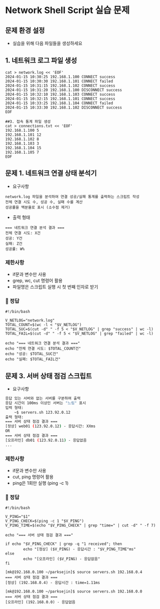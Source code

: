 # Network Shell Script 실습 문제
## 문제 환경 설정
- 실습을 위해 다음 파일들을 생성하세요
## 1. 네트워크 로그 파일 생성
```
cat > network.log << 'EOF'
2024-01-15 10:30:25 192.168.1.100 CONNECT success
2024-01-15 10:30:30 192.168.1.101 CONNECT failed
2024-01-15 10:31:15 192.168.1.102 CONNECT success
2024-01-15 10:31:20 192.168.1.100 DISCONNECT success
2024-01-15 10:32:10 192.168.1.103 CONNECT success
2024-01-15 10:32:15 192.168.1.101 CONNECT success
2024-01-15 10:33:25 192.168.1.104 CONNECT failed
2024-01-15 10:33:30 192.168.1.102 DISCONNECT success
EOF
```
```
##3. 접속 통계 파일 생성
cat > connections.txt << 'EOF'
192.168.1.100 5
192.168.1.101 12
192.168.1.102 8
192.168.1.103 3
192.168.1.104 15
192.168.1.105 7
EOF
```
## 문제 1. 네트워크 연결 상태 분석기
- 요구사항
```
network.log 파일을 분석하여 연결 성공/실패 통계를 출력하는 스크립트 작성
전체 연결 시도 수, 성공 수, 실패 수를 계산
성공률을 백분율로 표시 (소수점 제거)
```
- 출력 형태
```
=== 네트워크 연결 분석 결과 ===
전체 연결 시도: X건
성공: Y건
실패: Z건
성공률: W%
```
### 제한사항
- if문과 변수만 사용
- grep, wc, cut 명령어 활용
- 파일명은 스크립트 실행 시 첫 번째 인자로 받기

### 🔧 정답
```
#!/bin/bash

V_NETLOG="network.log"
TOTAL_COUNT=$(wc -l < "$V_NETLOG")
TOTAL_SUC=$(cut -d" " -f 5 < "$V_NETLOG" | grep "success" | wc -l)
TOTAL_FAIL=$(cut -d" " -f 5 < "$V_NETLOG" | grep "failed" | wc -l)

echo "=== 네트워크 연결 분석 결과 ==="
echo "전체 연결 시도: $TOTAL_COUNT건"
echo "성공: $TOTAL_SUC건"
echo "실패: $TOTAL_FAIL건"
```

## 문제 3. 서버 상태 점검 스크립트
- 요구사항
```servers.sh 실행해 각 서버에 대해 ping 테스트 실행
응답 있는 서버와 없는 서버를 구분하여 출력
응답 시간이 100ms 이상인 서버는 "느림" 표시
입력 형태:
	~$ servers.sh 123.92.0.12
출력 형태:
=== 서버 상태 점검 결과 ===
[정상] web01 (123.92.0.12) - 응답시간: XXms
OR
=== 서버 상태 점검 결과 ===
[오프라인] db01 (123.92.0.11) - 응답없음
...
```
### 제한사항
- if문과 변수만 사용
- cut, ping 명령어 활용
- ping은 1회만 실행 (ping -c 1)

### 🔧 정답

```
#!/bin/bash

V_PING="$1"
V_PING_CHECK=$(ping -c 1 "$V_PING")
V_PING_TIME=$(echo "$V_PING_CHECK" | grep "time=" | cut -d" " -f 7)

echo "=== 서버 상태 점검 결과 ==="

if echo "$V_PING_CHECK" | grep -q "1 received"; then
        echo "[정상] ($V_PING) - 응답시간 : "$V_PING_TIME"ms"
else
        echo "[오프라인] ($V_PING) - 응답없음"
fi
```
```
[mk@192.168.0.100 ~/parksejin]$ source servers.sh 192.168.0.4
=== 서버 상태 점검 결과 ===
[정상] (192.168.0.4) - 응답시간 : time=1.11ms

[mk@192.168.0.100 ~/parksejin]$ source servers.sh 192.168.0.0
=== 서버 상태 점검 결과 ===
[오프라인] (192.168.0.0) - 응답없음
```